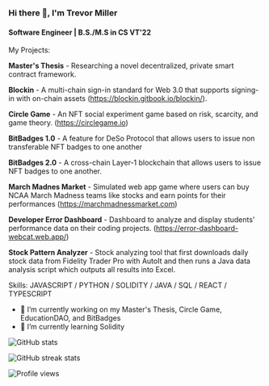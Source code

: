 ### Hi there 👋, I'm Trevor Miller
#### Software Engineer | B.S./M.S in CS VT'22 
My Projects:

**Master's Thesis** - Researching a novel decentralized, private smart contract framework.

**Blockin** - A multi-chain sign-in standard for Web 3.0 that supports signing-in with on-chain assets (https://blockin.gitbook.io/blockin/).

**Circle Game** - An NFT social experiment game based on risk, scarcity, and game theory. (https://circlegame.io)

**BitBadges 1.0** - A feature for DeSo Protocol that allows users to issue non transferable NFT badges to one another

**BitBadges 2.0** - A cross-chain Layer-1 blockchain that allows users to issue NFT badges to one another.

**March Madnes Market** - Simulated web app game where users can buy NCAA March Madness teams like stocks and earn points for their performances (https://marchmadnessmarket.com)

**Developer Error Dashboard** - Dashboard to analyze and display students' performance data on their coding projects. (https://error-dashboard-webcat.web.app/)

**Stock Pattern Analyzer** - Stock analyzing tool that first downloads daily stock data from Fidelity Trader Pro with AutoIt and then runs a Java data analysis script which outputs all results into Excel.

Skills: JAVASCRIPT / PYTHON / SOLIDITY / JAVA / SQL / REACT / TYPESCRIPT

- 🔭 I’m currently working on my Master's Thesis, Circle Game, EducationDAO, and BitBadges 
- 🌱 I’m currently learning Solidity

![GitHub stats](https://github-readme-stats.vercel.app/api?username=trevormil&show_icons=true)  

![GitHub streak stats](https://github-readme-streak-stats.herokuapp.com/?user=trevormil)  

![Profile views](https://gpvc.arturio.dev/trevormil)  
